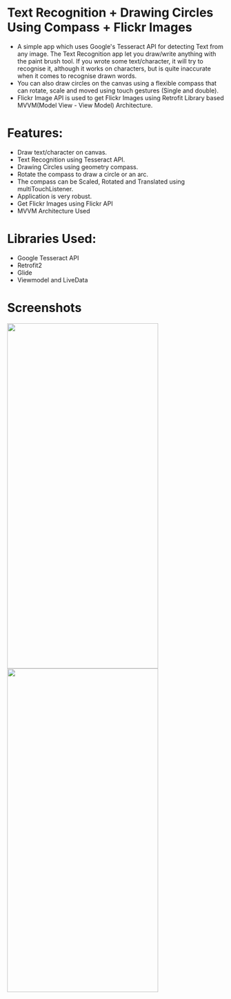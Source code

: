 # Text Recognition + Drawing Circles Using Compass + Flickr Images
* A simple app which uses Google's Tesseract API for detecting Text from any image. The Text Recognition app let you draw/write anything with the paint brush tool.
If you wrote some text/character, it will try to recognise it, although it works on characters, but is quite inaccurate when it comes to recognise drawn words.
* You can also draw circles on the canvas using a flexible compass that can rotate, scale and moved using touch gestures (Single and double).
* Flickr Image API is used to get Flickr Images using Retrofit Library based MVVM(Model View - View Model) Architecture.

# Features: 
 * Draw text/character on canvas.
 * Text Recognition using Tesseract API.
 * Drawing Circles using geometry compass.
 * Rotate the compass to draw a circle or an arc.
 * The compass can be Scaled, Rotated and Translated  using multiTouchListener.
 * Application is  very robust.
 * Get Flickr Images using Flickr API
 * MVVM Architecture Used

# Libraries Used:
 * Google Tesseract API
 * Retrofit2
 * Glide
 * Viewmodel and LiveData

# Screenshots
<img src="https://user-images.githubusercontent.com/79134401/118246916-358bb180-b4c0-11eb-92b7-297775c2b5f8.png" height=800 width=350> <img src="https://user-images.githubusercontent.com/79134401/118247870-50125a80-b4c1-11eb-890a-906c4f9f2c32.gif" height=750 width=350>

